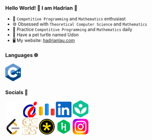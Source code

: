 ### Hello World! 👋 I am Hadrian 🐢
- 🧠 ```Competitive Programming``` and ```Mathematics``` enthusiast
- ⚙️ Obsessed with ```Theoretical Computer Science``` and ```Mathematics```
- 🌱 Practice ```Competitive Programming``` and ```Mathematics``` daily
- 🐢 Have a pet turtle named Udon
- 🖥️ My website: [hadrianlau.com](https://udontur.github.io)
### Languages 🌐
[<img width="50px" src="languages/cpp.png"/>](https://www.stroustrup.com)
### Socials 🤝
[<img width="50px" src="socials/github.png"/>](https://github.com/udontur)
[<img width="50px" src="socials/hkoj.png"/>](https://judge.hkoi.org/user/wy_hadrianlau)
[<img width="50px" src="socials/codeforces.png"/>](https://codeforces.com/profile/udontur)
[<img width="50px" src="socials/linkedin.png"/>](https://www.linkedin.com/in/hadrianlaucs)
[<img width="50px" src="socials/khan.png"/>](https://www.khanacademy.org/profile/udontur)
<br>
[<img width="50px" src="socials/leetcode.png"/>](https://leetcode.com/udontur)
[<img width="50px" src="socials/cses.png"/>](https://cses.fi/user/216220)
[<img width="50px" src="socials/dmoj.png"/>](https://dmoj.ca/user/udontur)
[<img width="50px" src="socials/hackerrank.png"/>](https://www.hackerrank.com/profile/udontur)
[<img width="50px" src="socials/instagram.png"/>](https://www.instagram.com/udon.tur)
